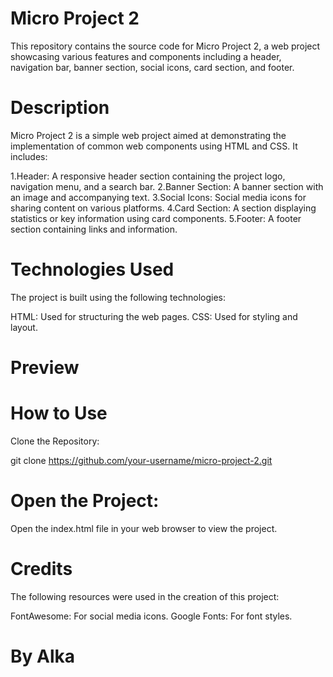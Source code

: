 # Micro Project 2
This repository contains the source code for Micro Project 2, a web project showcasing various features and components including a header, navigation bar, banner section, social icons, card section, and footer.

# Description
Micro Project 2 is a simple web project aimed at demonstrating the implementation of common web components using HTML and CSS. It includes:

1.Header: A responsive header section containing the project logo, navigation menu, and a search bar.
2.Banner Section: A banner section with an image and accompanying text.
3.Social Icons: Social media icons for sharing content on various platforms.
4.Card Section: A section displaying statistics or key information using card components.
5.Footer: A footer section containing links and information.

# Technologies Used
The project is built using the following technologies:

HTML: Used for structuring the web pages.
CSS: Used for styling and layout.

# Preview

# How to Use
Clone the Repository:

git clone https://github.com/your-username/micro-project-2.git

# Open the Project:
Open the index.html file in your web browser to view the project.

# Credits
The following resources were used in the creation of this project:

FontAwesome: For social media icons.
Google Fonts: For font styles.

# By Alka
